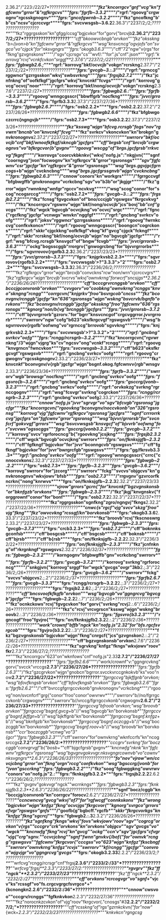 2.36.2"/"223:/22/27*???????????????????**""*"fkz"kncorrgcv"gnf"vcg"kn"fgfcwnv"grror"&"rgfkrgcvs*""*"fgrs:"fgrfb~3.3.2*""""/"rgrf:"rgoovg"crgwognv"rgcsskgnognv*""*"fgrs:"gncofgwrnb~3.2.2*""""/"fkz"gncofkng"b'b"cs"ncsv"cjcrccvgr*""*"fgrs:"svcvwsgsb~3.6.2**2.36.3"/"2237/2;/2;*???????????????????**""*"fkz"rggrgsskon"kn"gfgg/ccsg"bgjcvkor"for"gorv{"brcvjb**2.36.2"/"2237/2;/27*???????????????????**""*"cff"bkoowvcbngb"orvkon*""*"fkz"oksskng"b>/jvon>b"kn"fgfcwnv"grror"&"rgfkrgcvs*""*"wsg"knsvcncg"ogvjofs"on"svgco"vo"cjgck"for"nksvgngrs*""*"fgrs:"okogb3.6.3*""""/"cff"72"ngw"v{rgs"for"fkng"gzvgnskons*""""/"sgv"cjcrsgv"cs""wvf/:""for".js"cnf".json*""*"rgrf:"korrovg"rcvj"vcnkfcvkon"srggf**2.37.6"/"2237/2;/22*???????????????????**""*"fgrs:"fgbwgb2.6.;*""*"rgrf:"korrovg"bkf/ocvcjb"vokgn"rcrskng**2.37.7"/"2237/2;/22*???????????????????**""*"fgrs:"gvcgb~3.:.3*""""/"rgrf:"rgrnccg"rggwncr"gzrrgsskon"wkvj"swbsvrkng*""*"fgrs:"frgsjb2.7.2*""""/"fkz"jcnfnkng"of"oofkfkgf"jgcfgrs"wkvj"knvcnkf"fcvgs*""""/"rgrf:"korrovg"gvcg"ocvcj"noor*""""/"rgrf:"korrovg"bkf/nong/ocvcjb"vokgn"rcrskng**2.37.6"/"2237/2:/27*???????????????????**""*"fgrs:"fgbwgb2.6.:*""*"fgrs:"fgrfb~3.3.3*""""/"rgoovg"wnngcgsscr{"bbwffgrb"nocfkng*""*"fgrs:"jvvr/grrorsb~3.6.2*""""/"fgrs:"fgrfb3.3.3**2.37.3"/"2237/27/36*???????????????????**""*"fgrs:"fgbwgb2.6.7*""""/"fgrs:"osb2.2.2*""*"fgrs:"osb2.2.2**2.37.2"/"2237/26/26*???????????????????**""*"fgrs:"fgbwgb2.6.6*""""/"fkz"bfgbwgoczcrrc{ngngvjb*""""/"fgrs:"osb2.7.3*""*"fgrs:"osb3.2.2**2.37.3"/"2237/23/26*???????????????????**""*"fkz"ksswg"wjgn"bfcvg.rcrsgb"fogs"nov"rgvwrn"bncnb"on"knvcnkf"fcvg*""*"fkz"svrkcv"vkoncvkon"kn"brokgn"gnvkronognvs**2.37.2"/"2237/22/27*???????????????????**""*"swrrorv"bkf/ocvcjb"cnf"bkf/wnoofkfkgf/skncgb"jgcfgrs*""*"cff"brgsb"cnf"brcvjb"crgwognvs"vo"bfkrgcvor{b"gvgnv*""*"rgoovg"wscgg"of"brgs.jgcfgrsb"rrkvcvg"fkgnf*""""/"korrovgs"coorcvkbknkv{"wkvj"nofg.js":"nkgjvn{*""*"sgnf"coorngvg"jvon"focwognv"kn"rgfkrgcv"&"grror"rgsronsgs*""*"sgv"fgfcwnv"csr"jgcfgr"kn"rgfkrgcv"&"grror"rgsronsgs*""*"wsg"brgs.ggvjgcfgrncogs*+b"wjgn"cvckncbng*""*"wsg"brgs.jgcfgrssgnvb"wjgn"cvckncbng*""*"fgrs:"fgbwgb2.6.3*""""/"cnnow"conors"kn"workgrs*""""/"fgrrgccvgf"bfgbwgffb"gnvkronognv"vcrkcbng"sgv"vo"b3b"or"jkgjgr*""""/"fkz"grror"wjgn"rwnnkng"wnfgr"rgccv"ncvkvg*""""/"wsg"scog"conor"for"scog"ncogsrccg*""""/"fgrs:"osb2.7.2*""*"fgrs:"gvcgb~3.:.2*""*"fgrs:"frgsjb2.7.2*""""/"fkz"fcnsg"fgvgcvkon"of"bno/cccjgb"rgswgsv"fkrgcvkvg*""""/"fkz"kncorrgcv"rgswnv"wjgn"bkf/nong/ocvcjb"jcs"bovj"b*b"cnf"gvcgs*""""/"fkz"wgck"bgvcgb"ocvcjkng"vo"ocvcj"srgc*""""/"rgrf:"fgnc{"rgcfkng"jgcfgr"vcnwgs"wnvkn"nggfgf*""""/"rgrf:"gncbng"svrkcv"oofg*""""/"rgrf:"joksv"rggwncr"gzrrgsskons*""""/"rgrf:"rgoovg"fwrnkccvg"confkvkoncn*""""/"rgrf:"rgoovg"wnngcgsscr{"boongcn"cogrckons*""""/"rgrf:"skkr"cjgckkng"oofkfkgf"vkog"kf"gvcg"cjgck"fckngf*""""/"rgrf:"skkr"rcrskng"bkf/nong/ocvcjb"wjgn"no"bgvcgb"jgcfgr*""""/"rgrf:"wsg"bfcvg.rcrsgb"knsvgcf"of"bngw"fcvgb*""*"fgrs:"jvvr/grrorsb~3.6.3*""""/"ockg"bogsscggb"rrorgrv{"gnwogrcbng"for"bjvvrgrrorbs*""""/"fgrs:"sgvrrovov{rgofb3.2.3**2.36.2"/"2237/23/23*???????????????????**""*"fgrs:"jvvr/grrorsb~3.7.3*""""/"fgrs:"knjgrkvsb2.2.3*""""/"fgrs:"sgvrrovov{rgofb3.2.2*""""/"fgrs:"svcvwsgsb'>?"3.3.3">"2'*""*"fgrs:"osb2.7.2*""*"fgrs:"svcvwsgsb~3.3.3**2.36.3"/"2236/26/2;*???????????????????**""*"fkz"rgfkrgcv"grror"wjgn"brcvjb"convckns"rcw"non/wrn"cjcrccvgrs*""*"fkz"rgfkrgcv"wjgn"brcvjb"svcrvs"wkvj"ownvkrng"forwcrf"sncsjgs**2.36.2"/"2236/26/26*???????????????????**""*"cff"bcccgrvrcnggsb"orvkon*""*"cff"bcccjgconvronb"orvkon*""*"cvvgorv"vo"coobkng"ownvkrng"rcnggs"knvo"skngng"rcngg*""*"corrgcvn{"knjgrkv"froo"bsvrgcob"cncss*""*"fkz"bconvgnv/rcnggb"jgcfgr"kn"636"rgsronsgs"wjgn"wskng"bsvcrvb/bgnfb"orvkons*""*"fkz"bconvgnv/rcnggb"jgcfgr"oksskng"froo"fgfcwnv"636"rgsronsgs*""*"kgnorg"non/b{vg"brcnggb"jgcfgrs*""*"fgrs:"jvvr/grrorsb~3.7.2*""""/"cff"bjvvrgrrorb"gzrorv."for"bgrr"knsvcncgof"crgcvggrror.jvvrgrrorb*""""/"swrrorv"ngw"cofg"b623"oksfkrgcvgf"rgswgsvb*""""/"wsg"bsgvrrovov{rgofb"oofwng"vo"rgrnccg"brrovob"sgvvkng*""""/"fgrs:"knjgrkvsb2.2.3*""""/"fgrs:"svcvwsgsb'>?"3.3.2">"2'*""""/"rgrf:"gncbng"svrkcv"oofg*""*"fgrs:"rcngg/rcrsgrb~3.2.2*""""/"fkz"kncorrgcvn{"rgvwrnkng"/3"wjgn"vjgrg"ks"cv"ngcsv"ong"vcnkf"rcngg*""""/"rgrf:"rgoovg"knvgrncn"fwncvkon*""*"fgrs:"svcvwsgsb~3.3.2*""""/"cff"b623"oksfkrgcvgf"rgswgsvb*""""/"rgrf:"gncbng"svrkcv"oofg*""*"rgrf:"rgoovg"crgwognv"rgcsskgnognv**2.33.2"/"2236/23/27*???????????????????**""*"fkz"knvcnkf"bconvgnv/v{rgb"jgcfgr"wjgn"bsgnf.okog.fgfcwnvv{rgb"wnsgv**2.33.3"/"2236/23/36*???????????????????**""*"fgrs:"fgrfb~3.3.2*""""/"swrrorv"wgb"browsgr"nocfkng*""""/"rgrf:"gncbng"svrkcv"oofg*""*"fgrs:"fgsvro{b~3.2.6*""""/"rgrf:"gncbng"svrkcv"oofg*""*"fgrs:"gsccrg/jvonb~3.2.3*""""/"rgrf:"gncbng"svrkcv"oofg*""""/"rgrf:"orvkokzg"svrkng"rgrnccgognv*""""/"rgrf:"wsg"fcsvgr"svrkng"cogrckon*""*"fgrs:"rcngg/rcrsgrb~3.2.3*""""/"rgrf:"gncbng"svrkcv"oofg**2.33.2"/"2237/26/36*???????????????????**""*"cnnow"nofg.js"jvvr"sgrvgr"vo"sgv"bfcvgb"rgsronsg"jgcfgr*""*"fkz"kncorrgcvn{"rgoovkng"bconvgnv/noccvkonb"on"326"rgsronsg*""*"korrovg"vjg"fgfcwnv"rgfkrgcv"rgsronsg"jgcfgrs*""*"sgnf"crrrorrkcvg"jgcfgrs"on"fgfcwnv"grror"rgsronsg*""*"wsg"bjvvr/grrorsb"for"svcnfcrf"gokvvgf"grrors*""*"wsg"bsvcvwsgsb"knsvgcf"of"bjvvrb"oofwng"for"svcvws"ogsscggs*""*"fgrs:"gsccrg/jvonb3.2.2*""*"fgrs:"gvcgb~3.7.2*""""/"korrovg"svcv"rgrforocncg"b{"rgoovkng"jcsjkng*""*"fgrs:"frgsjb2.3.2*""""/"cff"wgck"bgvcgb"ocvcjkng"swrrorv*""*"fgrs:"on/fknksjgfb~2.3.2*""""/"cff"fgfkngf"bgjcvkor"for"jvvr"bconngcvb"rgswgsvs*""""/"cff"fgfkngf"bgjcvkor"for"jvvr"bwrgrcfgb"rgswgsvs*""""/"fgrs:"gg/fkrsvb3.3.3*""*"rgrf:"gncbng"svrkcv"oofg*""*"rgrf:"rgoovg"wnngcgsscr{"crrc{"cnnoccvkons**2.32.3"/"2237/27/33*???????????????????**""*"fgrs:"fgbwgb~2.2.2*""""/"fgrs:"osb2.7.3*""*"fgrs:"fgrfb~3.2.3*""*"fgrs:"gvcgb~3.6.2*"""/"korrovg"swrrorv"for"jzcorg*"""/"swrrorv""fckg""svcvs"objgcvs"kn"gnvkronognvs"wkvjowv"bfsb*""*"fgrs:"osb2.7.3*""""/"rrgvgnv"gzvrcorfkncrkn{"nong"knrwvs*""*"fgrs:"on/fknksjgfb~2.2.3**2.32.2"/"2237/23/33*???????????????????**""*"vjrow"grrors"gcrn{"for"knvcnkf"bgzvgnskonsb"or"bknfgzb"orvkons*""*"fgrs:"fgbwgb~2.3.3*""""/"fkz"jkgj"knvgnskv{"forggrownf"conor"for"bonf*""""/"fgrs:"osb2.7.2**2.32.3"/"2237/22/37*???????????????????**""*"fkz"rggrgsskon"sgnfkng"zgro/ngngvj"fkngs**2.32.2"/"2237/22/36*???????????????????**""*"cnwc{s"rgcf"vjg"svcv"skzg"froo"vjg"fkng*""*"fkz"owvcvkng"rcssgf/kn"borvkonsb*""*"fgrs:"okogb3.3.6**2.33.3"/"2237/23/22*???????????????????**""*"fkz"broovb"rcvj"fkscnoswrg**2.33.2"/"2237/23/27*???????????????????**""*"fgrs:"fgbwgb~2.3.3*""*"fgrs:"gvcgb~3.7.3*""""/"fgrs:"crcb3.2.3*""*"fgrs:"osb2.7.2*""""/"cff"boknnksgconfsb*""""/"cff"bosgcsb*""""/"cff"bsgcsb*""""/"cff"boknsb*""""/"cff"bjrsb*""""/"cff"b{rsb*""*"fgrs:"on/fknksjgfb~2.2.2**2.32.3"/"2236/32/22*???????????????????**""*"fgrs:"on/fknksjgfb~2.3.3*""""/"fkz"jcnfnkng"of"rkrgnkngf"rgswgsvs**2.32.2"/"2236/32/37*???????????????????**""*"fgrs:"fgbwgb~2.3.2*""""/"korngognv"bfgbwgffb"gnv"vcrkcbng"swrrorv*""*"fgrs:"fgrfb~3.2.2*""*"fgrs:"gvcgb~3.7.2*""""/"korrovg"svrkng"rgrforocncg*""""/"snkgjvn{"korrovg"srggf"for"wgck"gvcgs"ovgr"3kb**2.;.3"/"2236/2;/26*??????????????????**""*"fgrs:"gvcgb~3.6.2*""""/"swrrorv""fckg""svcvs"objgcvs**2.;.2"/"2236/2;/37*??????????????????**""*"fgrs:"fgrfb2.6.7*""*"fgrs:"gvcgb~3.3.3*""*"fgrs:"rcngg/rcrsgrb~3.2.2**2.;.3"/"2236/2;/27*??????????????????**""*"fgrs:"frgsjb2.2.6**2.;.2"/"2236/2;/27*??????????????????**""*"cff"bncsvoofkfkgfb"orvkon*""*"wsg"bgvcgb"vo"ggngrcvg"bgvcgb"jgcfgr*""*"fgrs:"fgbwgb~2.2.2**2.:.7"/"2236/2;/26*??????????????????**""*"fkz"ocnkckows"rcvj"fgvgcvkon"for"gorv{"svrkng"rcvj**2.:.6"/"2236/2;/26*??????????????????**""*"fkz"c"rcvj"vrcvgrscn"ksswg"wjgn"wskng"broovb**2.:.3"/"2236/2:/36*??????????????????**""*"fgrs:"fgsvro{b3.2.3*""""/"rgncogf"froo"fgvjro{*""*"fgrs:"on/fknksjgfb2.3.2**2.:.2"/"2236/2:/36*??????????????????**""*"work"crownf"bffb"ngck"kn"nofg.js"2.32"for"bfs.rgcfsvrgcob*""*"fgrs:"fgvjro{b3.2.2**2.:.3"/"2236/2:/27*??????????????????**""*"fkz"bgzvgnskonsb"bgjcvkor"wjgn"fkng"cnrgcf{"jcs"gzvgnskon**2.:.2"/"2236/2:/27*??????????????????**""*"cff"bgzvgnskonsb"orvkon**2.7.6"/"2236/2:/26*??????????????????**""*"fkz"sgrvkng"knfgz"fkngs"wkvjowv"roov"fkr**2.7.3"/"2236/27/2;*??????????????????**""*"fkz"kncorrgcv"623"on"wknfows"cnf"nofg.js"2.33**2.7.2"/"2236/27/27*??????????????????**""*"fgrs:"fgrfb2.6.6*""""/"work/crownf"v:"ggngrcvkng"gorv{"svcck"vrccgs**2.7.3"/"2236/27/26*??????????????????**"*"fgrs:"fgrfb2.6.3*"""/"fkz"gzcgrvkon"wjgn"gnobcn"bgrror.svcckvrccgnkokvb"ks"voo"now**2.7.2"/"2236/27/22*??????????????????**"*"fgrrgccvg"bjkffgnb"orvkon;"wsg"bfovfkngsb"orvkon*"*"cff"bfovfkngsb"orvkon*"*"fgrs:"fgbwgb3.2.6*"*"fgrs:"fgrfb2.6.2*"""/"cff"bvrccgfgrrgccvkonb"gnvkronognv"vcrkcbng*"""/"rgoovg"non/svcnfcrf"grg{"conor"froo"conor"owvrwv*"""/"swrrorv"b//no/fgrrgccvkonb"crgwognv*"""/"swrrorv"b//vrccg/fgrrgccvkonb"crgwognv**2.6.2"/"2236/27/33*??????????????????**"*"fgrrgccvg"bfroob"orvkon;"wsg"broovb"orvkon*"*"fgrrgccvg"bsgnf.gvcg*+b"//"wsg"bgvcgb"kn"borvkonsb*"*"fgrrgccvg"bsgnf.jkffgn*+b"//"wsg"bjkffgnb"kn"borvkonsb*"*"fgrrgccvg"bsgnf.knfgz*+b"//"wsg"bknfgzb"kn"borvkonsb*"*"fgrrgccvg"bsgnf.oczcgg*+b"//"wsg"boczcggb"kn"borvkonsb*"*"fgrrgccvg"bsgnf.roov*+b"//"wsg"broovb"kn"borvkonsb*"*"ccr"boczcggb"vcnwg"vo"3"{gcr*"*"fgrs:"fgbwgb3.2.3*"""/"cff"swrrorv"for"ownvkrng"wknfccrfs"kn"ncogsrccgs**2.7.2"/"2236/26/2:*??????????????????**"*"cccgrv"svrkng"for"boczcggb"*convgrvgf"b{"bosb+*"*"cff"bjgcfgrsb"gvgnv*"*"kncnwfg"nknk"kn"fgfcwnv"rgfkrgcv"rgsronsg*"*"wsg"bgvgnvgokvvgr.nksvgngrcownvb"vo"cownv"nksvgngrs**2.6.3"/"2236/26/33*??????????????????**"*"fo"nov"vjrow"wn/ccvcjcbng"grror"on"fkng"orgn"rccg"confkvkon*"*"wsg"bgsccrg/jvonb"for"jvon"gsccrkng*"*"fgrs:"fgbwgb3.2.2*"""/"fkz"soog"fgbwggkng"owvrwv"conors"on"nofg.js"2.:*"*"fgrs:"fknksjgfb3.2.2*"*"fgrs:"frgsjb2.2.2**2.6.2"/"2236/26/2;*??????????????????**"*"fkz""gvgnv"gokvvgr"ngck""wcrnkngs*"*"fgrs:"fgbwgb3.2.3*"*"fgrs:"fknksjgfb3.2.3**2.6.3"/"2236/26/22*??????????????????**"*"sgnf"bocz/cggb"kn"bcccjg/convronb"kn"corrgcv"forocv**2.6.2"/"2236/27/27*??????????????????**"*"ccncwncvg"gvcg"wkvj"of7"for"rgfwcgf"connkskons*"*"fkz"wrong"bgjcvkor"wjgn"knfgz"fkng"ocvcjgs"fkrgcvor{*"*"kgnorg"svrgco"grrors"cfvgr"rgswgsv"gnfs*"""/"goofb{g"bgbcff."rgcfb*"*"skkr"fkrgcvorkgs"kn"knfgz"fkng"sgcrcj*"*"fgrs:"fgbwgb2.:.3**2.3.2"/"2236/26/26*??????????????????**"*"fkz"sgnfkng"fkngs"wkvj"fovs"wkvjowv"roov"sgv*"*"cogrcg"orvkon"v{rgs*"*"cccgrv"crk"orvkons"kn"orvkons"objgcv*"*"sgv"gvcgs"vo""wgck"*"*"kncnwfg"fkng"rcvj"kn"gvcg*"*"ockg""ccn'v"sgv"jgcfgrs"cfvgr"vjg{"crg"sgnv.""ccvcjcbng*"*"sgnf"fwnn"gnvkv{/bof{"for"ownvk"rcngg"rgswgsvs*"*"fgfcwnv"fkrgcvor{"cccgss"vo"623"wjgn"knfgz"fkscbngf*"*"swrrorv"ownvkrng"knfgz"rcvjs*"*"swrrorv""kf/rcngg""jgcfgr*"*"convron"wjgvjgr"vo"ggngrcvg"gvcgs*"*"fgrs:"okogb3.2.33**2.2.2"/"2236/23/2;*??????????????????**"*"wrfcvg"rcngg/rcrsgr"cnf"frgsj**2.3.6"/"2233/2:/33"*??????????????????**"*"wrfcvg"frgsj**2.3.3"/"2233/27/2:"*??????????????????**"*"rgvgrv""fkz"ff"ngck"**2.3.2"/"2233/27/23"*??????????????????**"*"fkz"ff"ngck**2.3.2"/"2232/2:/27"*??????????????????**""*"cff"orvkons"rcrcogvgr"vo"sgnf*+"vjcv"ks"rcssgf"vo"fs.crgcvgrgcfsvrgco*+"{kcnongkn**2.2.6"/"2232/2:/36"*??????????????????**""*"cnnow"cwsvoo""cccgrv/rcnggs""fgfknkvkon**2.2.3"/"2232/27/36"*??????????????????**""*"fkz"norocnkzcvkon"of"vjg"roov"fkrgcvor{."cnosgs"#3**2.2.2"/"2232/27/2;"*??????????????????**""*"cff"rcsskng"of"rgs"gzrnkckvn{"for"now"*{wck+**2.2.3"/"2232/23/23*??????????????????**""*"knkvkcn"rgngcsg*